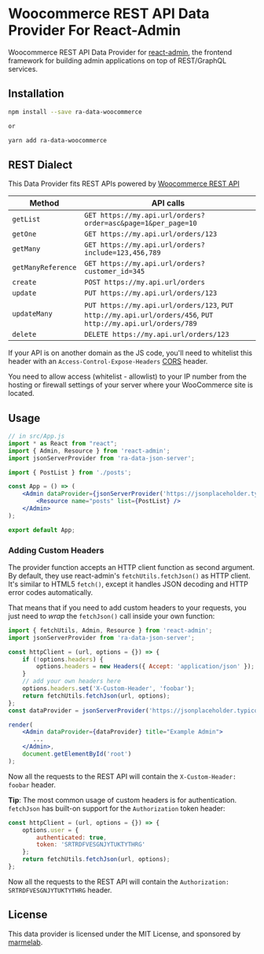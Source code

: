 # Woocommerce REST API Data Provider For React-Admin

Woocommerce REST API Data Provider for [react-admin](https://github.com/marmelab/react-admin), the frontend framework for building admin applications on top of REST/GraphQL services.

## Installation

```sh
npm install --save ra-data-woocommerce

or

yarn add ra-data-woocommerce
```

## REST Dialect

This Data Provider fits REST APIs powered by [Woocommerce REST API](https://woocommerce.github.io/woocommerce-rest-api-docs)

| Method             | API calls                                                                                                    |
| ------------------ | -------------------------------------------------------------------------------------------------------------|
| `getList`          | `GET https://my.api.url/orders?order=asc&page=1&per_page=10`                                                 |
| `getOne`           | `GET https://my.api.url/orders/123`                                                                          |
| `getMany`          | `GET https://my.api.url/orders?include=123,456,789`                                                          |
| `getManyReference` | `GET https://my.api.url/orders?customer_id=345`                                                              |
| `create`           | `POST https://my.api.url/orders`                                                                             |
| `update`           | `PUT https://my.api.url/orders/123`                                                                          |
| `updateMany`       | `PUT https://my.api.url/orders/123`, `PUT http://my.api.url/orders/456`, `PUT http://my.api.url/orders/789`  |
| `delete`           | `DELETE https://my.api.url/orders/123`                                                                       |

If your API is on another domain as the JS code, you'll need to whitelist this header with an `Access-Control-Expose-Headers` [CORS](https://developer.mozilla.org/en-US/docs/Web/HTTP/Access_control_CORS) header.

You need to allow access (whitelist - allowlist) to your IP number from the hosting or firewall settings of your server where your WooCommerce site is located.


## Usage

```jsx
// in src/App.js
import * as React from "react";
import { Admin, Resource } from 'react-admin';
import jsonServerProvider from 'ra-data-json-server';

import { PostList } from './posts';

const App = () => (
    <Admin dataProvider={jsonServerProvider('https://jsonplaceholder.typicode.com')}>
        <Resource name="posts" list={PostList} />
    </Admin>
);

export default App;
```

### Adding Custom Headers

The provider function accepts an HTTP client function as second argument. By default, they use react-admin's `fetchUtils.fetchJson()` as HTTP client. It's similar to HTML5 `fetch()`, except it handles JSON decoding and HTTP error codes automatically.

That means that if you need to add custom headers to your requests, you just need to *wrap* the `fetchJson()` call inside your own function:

```jsx
import { fetchUtils, Admin, Resource } from 'react-admin';
import jsonServerProvider from 'ra-data-json-server';

const httpClient = (url, options = {}) => {
    if (!options.headers) {
        options.headers = new Headers({ Accept: 'application/json' });
    }
    // add your own headers here
    options.headers.set('X-Custom-Header', 'foobar');
    return fetchUtils.fetchJson(url, options);
};
const dataProvider = jsonServerProvider('https://jsonplaceholder.typicode.com', httpClient);

render(
    <Admin dataProvider={dataProvider} title="Example Admin">
       ...
    </Admin>,
    document.getElementById('root')
);
```

Now all the requests to the REST API will contain the `X-Custom-Header: foobar` header.

**Tip**: The most common usage of custom headers is for authentication. `fetchJson` has built-on support for the `Authorization` token header:

```js
const httpClient = (url, options = {}) => {
    options.user = {
        authenticated: true,
        token: 'SRTRDFVESGNJYTUKTYTHRG'
    };
    return fetchUtils.fetchJson(url, options);
};
```

Now all the requests to the REST API will contain the `Authorization: SRTRDFVESGNJYTUKTYTHRG` header.

## License

This data provider is licensed under the MIT License, and sponsored by [marmelab](https://marmelab.com).